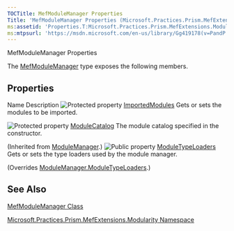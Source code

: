 ```yaml
---
TOCTitle: MefModuleManager Properties
Title: 'MefModuleManager Properties (Microsoft.Practices.Prism.MefExtensions.Modularity)'
ms:assetid: 'Properties.T:Microsoft.Practices.Prism.MefExtensions.Modularity.MefModuleManager'
ms:mtpsurl: 'https://msdn.microsoft.com/en-us/library/Gg419178(v=PandP.50)'
---
```


MefModuleManager Properties

The [MefModuleManager](https://msdn.microsoft.com/en-us/library/microsoft.practices.prism.mefextensions.modularity.mefmodulemanager(v=pandp.50)) type exposes the following members.

## Properties

Name
Description
![](https://msdn.microsoft.com/en-us/Gg419178.protproperty(en-us,PandP.50).gif "Protected property")
[ImportedModules](https://msdn.microsoft.com/en-us/library/microsoft.practices.prism.mefextensions.modularity.mefmodulemanager.importedmodules(v=pandp.50))
Gets or sets the modules to be imported.

![](https://msdn.microsoft.com/en-us/Gg419178.protproperty(en-us,PandP.50).gif "Protected property")
[ModuleCatalog](https://msdn.microsoft.com/en-us/library/microsoft.practices.prism.modularity.modulemanager.modulecatalog(v=pandp.50))
The module catalog specified in the constructor.

(Inherited from [ModuleManager](https://msdn.microsoft.com/en-us/library/microsoft.practices.prism.modularity.modulemanager(v=pandp.50)).)
![](https://msdn.microsoft.com/en-us/Gg419178.pubproperty(en-us,PandP.50).gif "Public property")
[ModuleTypeLoaders](https://msdn.microsoft.com/en-us/library/microsoft.practices.prism.mefextensions.modularity.mefmodulemanager.moduletypeloaders(v=pandp.50))
Gets or sets the type loaders used by the module manager.

(Overrides [ModuleManager.ModuleTypeLoaders](https://msdn.microsoft.com/en-us/library/microsoft.practices.prism.modularity.modulemanager.moduletypeloaders(v=pandp.50)).)

## See Also

[MefModuleManager Class](https://msdn.microsoft.com/en-us/library/microsoft.practices.prism.mefextensions.modularity.mefmodulemanager(v=pandp.50))

[Microsoft.Practices.Prism.MefExtensions.Modularity Namespace](https://msdn.microsoft.com/en-us/library/microsoft.practices.prism.mefextensions.modularity(v=pandp.50))